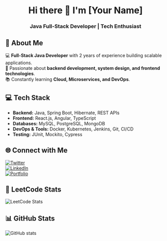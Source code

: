 <h1 align="center"> Hi there 👋 I'm [Your Name] </h1>  
<h3 align="center"> Java Full-Stack Developer | Tech Enthusiast </h3>  

## 🚀 About Me  
💻 **Full-Stack Java Developer** with 2 years of experience building scalable applications.  
🔹 Passionate about **backend development, system design, and frontend technologies**.  
📚 Constantly learning **Cloud, Microservices, and DevOps**.  

## 💻 Tech Stack  
- **Backend:** Java, Spring Boot, Hibernate, REST APIs  
- **Frontend:** React.js, Angular, TypeScript  
- **Databases:** MySQL, PostgreSQL, MongoDB  
- **DevOps & Tools:** Docker, Kubernetes, Jenkins, Git, CI/CD  
- **Testing:** JUnit, Mockito, Cypress  

## 🌐 Connect with Me  
[![Twitter](https://img.shields.io/badge/Twitter-%231DA1F2.svg?&style=for-the-badge&logo=twitter&logoColor=white)](https://twitter.com/yourusername)  
[![LinkedIn](https://img.shields.io/badge/LinkedIn-%230077B5.svg?&style=for-the-badge&logo=linkedin&logoColor=white)](https://linkedin.com/in/yourprofile)  
[![Portfolio](https://img.shields.io/badge/Portfolio-%23171717.svg?&style=for-the-badge)](https://yourportfolio.com)  


## 🚀 LeetCode Stats  
![LeetCode Stats](https://leetcard.jacoblin.cool/rahulus6pqz?theme=dark&font=Raleway&ext=heatmap)

## 📊 GitHub Stats  
![GitHub stats](https://github-readme-stats.vercel.app/api?username=yourusername&show_icons=true&theme=dark)  

